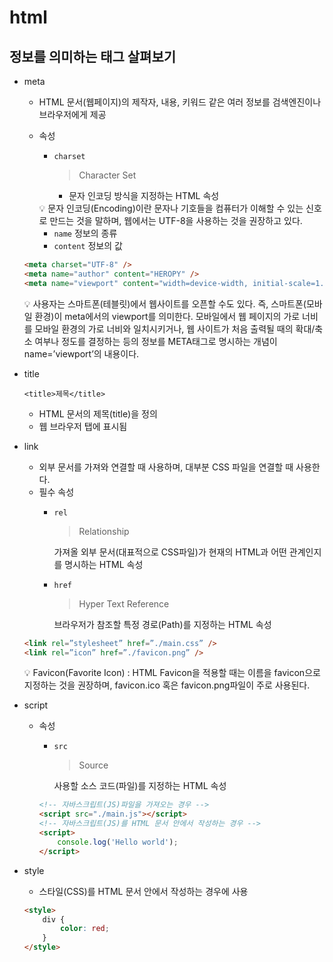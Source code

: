 # html

## 정보를 의미하는 태그 살펴보기

- meta
    - HTML 문서(웹페이지)의 제작자, 내용, 키워드 같은 여러 정보를 검색엔진이나 브라우저에게 제공
    - 속성
        - `charset`
            
            > Character Set
            > 
            - 문자 인코딩 방식을 지정하는 HTML 속성
        
        <aside>
        💡 문자 인코딩(Encoding)이란 문자나 기호들을 컴퓨터가 이해할 수 있는 신호로 만드는 것을 말하며, 웹에서는 UTF-8을 사용하는 것을 권장하고 있다.
        
        </aside>
        
        - `name` 정보의 종류
        - `content` 정보의 값
    
    ```html
    <meta charset="UTF-8" />
    <meta name="author" content="HEROPY" />
    <meta name="viewport" content="width=device-width, initial-scale=1.0" />
    ```
    
    <aside>
    💡 사용자는 스마트폰(테블릿)에서 웹사이트를 오픈할 수도 있다. 즉, 스마트폰(모바일 환경)이 meta에서의 viewport를 의미한다. 모바일에서 웹 페이지의 가로 너비를 모바일 환경의 가로 너비와 일치시키거나, 웹 사이트가 처음 출력될 때의 확대/축소 여부나 정도를 결정하는 등의 정보를 META태그로 명시하는 개념이 name=’viewport’의 내용이다.
    
    </aside>
    
- title
    
    `<title>제목</title>`
    
    - HTML 문서의 제목(title)을 정의
    - 웹 브라우저 탭에 표시됨
- link
    - 외부 문서를 가져와 연결할 때 사용하며, 대부분 CSS 파일을 연결할 때 사용한다.
    - 필수 속성
        - `rel`
            
            > Relationship
            > 
            
            가져올 외부 문서(대표적으로 CSS파일)가 현재의 HTML과 어떤 관계인지를 명시하는 HTML 속성
            
        - `href`
            
            > Hyper Text Reference
            > 
            
            브라우저가 참조할 특정 경로(Path)를 지정하는 HTML 속성
            
    
    ```html
    <link rel=”stylesheet” href=”./main.css” />
    <link rel=”icon” href=”./favicon.png” />
    ```
    
    <aside>
    💡 Favicon(Favorite Icon) : HTML Favicon을 적용할 때는 이름을 favicon으로 지정하는 것을 권장하며, favicon.ico 혹은 favicon.png파일이 주로 사용된다.
    
    </aside>
    
- script
    - 속성
        - `src`
            
            > Source
            > 
            
            사용할 소스 코드(파일)를 지정하는 HTML 속성
            
        
        ```html
        <!-- 자바스크립트(JS)파일을 가져오는 경우 -->
        <script src="./main.js"></script>
        <!-- 자바스크립트(JS)를 HTML 문서 안에서 작성하는 경우 -->
        <script>
        	console.log('Hello world');
        </script>
        ```
        
- style
    - 스타일(CSS)를 HTML 문서 안에서 작성하는 경우에 사용
    
    ```html
    <style>
    	div {
    		color: red;
    	}
    </style>
    ```
